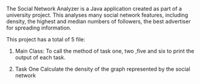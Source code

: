 The Social Network Analyzer is a Java application created as part of a university project.
This analyses many social network features, including density, the highest and median numbers of followers, the best advertiser for spreading information.

This project has a total of 5 file:
1. Main Class:
  To call the method of task one, two ,five and six to print the output of each task.

2. Task One
   Calculate the density of the graph represented by the social network

